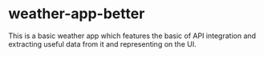 # weather-app-better
This is a basic weather app which features the basic of API integration and extracting useful data from it and representing on the UI.
